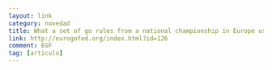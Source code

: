```yaml
---
layout: link
category: novedad
title: What a set of go rules from a national championship in Europe used to look like 31 years ago
link: http://eurogofed.org/index.html?id=126
comment: EGF
tag: [articulo]
---
```

